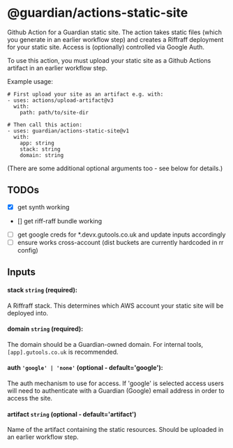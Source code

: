 # @guardian/actions-static-site

Github Action for a Guardian static site. The action takes static files (which
you generate in an earlier workflow step) and creates a Riffraff deployment for
your static site. Access is (optionally) controlled via Google Auth.

To use this action, you must upload your static site as a Github Actions
artifact in an earlier workflow step.

Example usage:

```
# First upload your site as an artifact e.g. with:
- uses: actions/upload-artifact@v3
  with:
    path: path/to/site-dir

# Then call this action:
- uses: guardian/actions-static-site@v1
  with:
    app: string
    stack: string
    domain: string
```

(There are some additional optional arguments too - see below for details.)

## TODOs

- [x] get synth working
- [] get riff-raff bundle working
- [ ] get google creds for \*.devx.gutools.co.uk and update inputs accordingly
- [ ] ensure works cross-account (dist buckets are currently hardcoded in rr config)

## Inputs

#### **stack** `string` (required):

A Riffraff stack. This determines which AWS account your static site will be
deployed into.

#### **domain** `string` (required):

The domain should be a Guardian-owned domain. For internal tools,
`[app].gutools.co.uk` is recommended.

#### **auth** `'google' | 'none'` (optional - default='google'):

The auth mechanism to use for access. If 'google' is selected access users will
need to authenticate with a Guardian (Google) email address in order to access
the site.

#### **artifact** `string` (optional - default='artifact')

Name of the artifact containing the static resources. Should be uploaded in
an earlier workflow step.
